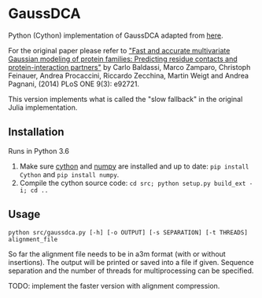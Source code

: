 # GaussDCA
Python (Cython) implementation of GaussDCA adapted from [here](https://github.com/carlobaldassi/GaussDCA.jl).

For the original paper please refer to ["Fast and accurate multivariate Gaussian modeling of protein families: Predicting residue contacts and protein-interaction partners"](doi:10.1371/journal.pone.0092721) by Carlo Baldassi, Marco Zamparo, Christoph Feinauer, Andrea Procaccini, Riccardo Zecchina, Martin Weigt and Andrea Pagnani, (2014) PLoS ONE 9(3): e92721. 

This version implements what is called the "slow fallback" in the original Julia implementation. 

## Installation
Runs in Python 3.6
1. Make sure [cython](http://docs.cython.org/en/latest/src/quickstart/install.html) and [numpy]() are installed and up to date: `pip install Cython` and `pip install numpy`.
2. Compile the cython source code: `cd src; python setup.py build_ext -i; cd ..`

## Usage
```python src/gaussdca.py [-h] [-o OUTPUT] [-s SEPARATION] [-t THREADS] alignment_file```

So far the alignment file needs to be in a3m format (with or without insertions). The output will be printed or saved into a file if given. Sequence separation and the number of threads for multiprocessing can be specified.

TODO: implement the faster version with alignment compression.
